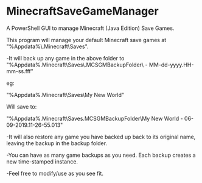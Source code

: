 # MinecraftSaveGameManager
A PowerShell GUI to manage Minecraft (Java Edition) Save Games.

This program will manage your default Minecraft save games at "%Appdata%\\.Minecraft\Saves\".



-It will back up any game in the above folder to "%Appdata%\.Minecraft\Saves\\.MCSGMBackupFolder\\<GAMENAME> - MM-dd-yyyy.HH-mm-ss.fff"

eg:

  "%Appdata%\.Minecraft\Saves\My New World"
  
  Will save to:
  
  "%Appdata%\.Minecraft\Saves\.MCSGMBackupFolder\My New World - 06-09-2019.11-26-55.013"
  
-It will also restore any game you have backed up back to its original name, leaving the backup in the backup folder.

-You can have as many game backups as you need.  Each backup creates a new time-stamped instance.

-Feel free to modify/use as you see fit.
